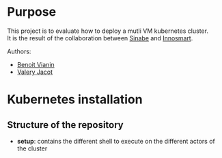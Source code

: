 # Purpose
This project is to evaluate how to deploy a mutli VM kubernetes cluster.  
It is the result of the collaboration between [Sinabe](https://sinabe.ch/) and [Innosmart](https://www.innosmart.io).  

Authors:
- [Benoit Vianin](benoit.vianin@sinabe.ch)
- [Valery Jacot](valery.jacot@innosmart.io)

# Kubernetes installation

## Structure of the repository

- **setup**: contains the different shell to execute on the different actors of the cluster